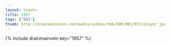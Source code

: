 ```yaml
--- 
layout: sieutv
title: 1957
tags: ["001"]
thumb: http://drainmainvein.com/media/videos/tmb/000/001/957/player.jpg
---
```

{% include drainmainvein key="1957" %} 
